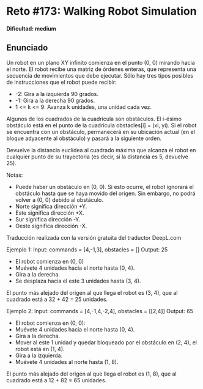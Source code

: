 # Reto #173: Walking Robot Simulation

#### Dificultad: medium

## Enunciado

Un robot en un plano XY infinito comienza en el punto (0, 0) mirando hacia el norte. El robot recibe una matriz de órdenes enteras, que representa una secuencia de movimientos que debe ejecutar. Sólo hay tres tipos posibles de instrucciones que el robot puede recibir:

- -2: Gira a la izquierda 90 grados.
- -1: Gira a la derecha 90 grados.
- 1 <= k <= 9: Avanza k unidades, una unidad cada vez.

Algunos de los cuadrados de la cuadrícula son obstáculos. El i-ésimo obstáculo está en el punto de la cuadrícula obstacles[i] = (xi, yi). Si el robot se encuentra con un obstáculo, permanecerá en su ubicación actual (en el bloque adyacente al obstáculo) y pasará a la siguiente orden.

Devuelve la distancia euclídea al cuadrado máxima que alcanza el robot en cualquier punto de su trayectoria (es decir, si la distancia es 5, devuelve 25).

Notas:

- Puede haber un obstáculo en (0, 0). Si esto ocurre, el robot ignorará el obstáculo hasta que se haya movido del origen. Sin embargo, no podrá volver a (0, 0) debido al obstáculo.
- Norte significa dirección +Y.
- Este significa dirección +X.
- Sur significa dirección -Y.
- Oeste significa dirección -X.

Traducción realizada con la versión gratuita del traductor DeepL.com

Ejemplo 1:
Input: commands = [4,-1,3], obstacles = []
Output: 25

- El robot comienza en (0, 0)
- Muévete 4 unidades hacia el norte hasta (0, 4).
- Gira a la derecha.
- Se desplaza hacia el este 3 unidades hasta (3, 4).

El punto más alejado del origen al que llega el robot es (3, 4), que al cuadrado está a 32 + 42 = 25 unidades.

Ejemplo 2:
Input: commands = [4,-1,4,-2,4], obstacles = [[2,4]]
Output: 65

- El robot comienza en (0, 0):
- Muévete 4 unidades hacia el norte hasta (0, 4).
- Gira a la derecha.
- Mover al este 1 unidad y quedar bloqueado por el obstáculo en (2, 4), el robot está en (1, 4).
- Gira a la izquierda.
- Muévete 4 unidades al norte hasta (1, 8).

El punto más alejado del origen al que llega el robot es (1, 8), que al cuadrado está a 12 + 82 = 65 unidades.
